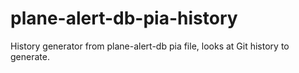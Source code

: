 # plane-alert-db-pia-history
History generator from plane-alert-db pia file, looks at Git history to generate. 
